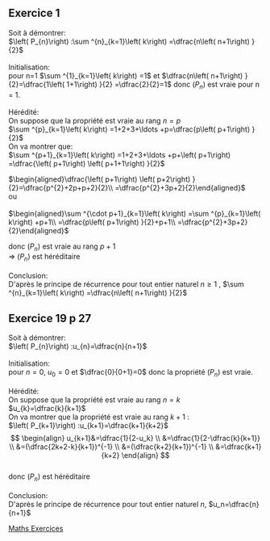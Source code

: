 ## Exercice 1

Soit à démontrer:
\
$\left( P_{n}\right) :\sum ^{n}_{k=1}\left( k\right) =\dfrac{n\left( n+1\right) }{2}$
\
\
Initialisation: 
\
pour n=1 $\sum ^{1}_{k=1}\left( k\right) =1$ et $\dfrac{n\left( n+1\right) }{2}=\dfrac{1\left( 1+1\right) }{2} =\dfrac{2}{2}=1$
donc $\left( P_{n}\right)$ est vraie pour n = 1.
\
\
Hérédité: 
\
On suppose que la propriété est vraie au rang $n=p$  \
$\sum ^{p}_{k=1}\left( k\right) =1+2+3+\ldots +p=\dfrac{p\left( p+1\right) }{2}$
\
On va montrer que: 
\
$\sum ^{p+1}_{k=1}\left( k\right) =1+2+3+\ldots +p+\left( p+1\right) =\dfrac{\left( p+1\right) \left( p+1+1\right) }{2}$

$\begin{aligned}\dfrac{\left( p+1\right) \left( p+2\right) }{2}=\dfrac{p^{2}+2p+p+2}{2}\\
=\dfrac{p^{2}+3p+2}{2}\end{aligned}$
\
ou
\
\
$\begin{aligned}\sum ^{\cdot p+1}_{k=1}\left( k\right) =\sum ^{p}_{k=1}\left( k\right) +p+1\\
=\dfrac{p\left( p+1\right) }{2}+p+1\\
=\dfrac{p^{2}+3p+2}{2}\end{aligned}$

donc $(P_n)$ est vraie au rang $p+1$
\
=> $(P_n)$ est héréditaire
\
\
Conclusion: 
\
D'après le principe de récurrence pour tout entier naturel $n\geq 1$ , $\sum ^{n}_{k=1}\left( k\right) =\dfrac{n\left( n+1\right) }{2}$

## Exercice 19 p 27

Soit à démontrer:
\
$\left( P_{n}\right) :u_{n}=\dfrac{n}{n+1}$
\
\
Initialisation: 
\
pour $n=0$, $u_{0}=0$ et $\dfrac{0}{0+1}=0$ donc la propriété $\left( P_{n}\right)$ est vraie.
\
\
Hérédité:
\
On suppose que la propriété est vraie au rang $n=k$
\
$u_{k}=\dfrac{k}{k+1}$
\
On va montrer que la propriété est vraie au rang $k+1$ :
\
$\left( P_{k+1}\right) :u_{k+1}=\dfrac{k+1}{k+2}$
\
$$
\begin{align}
u_{k+1}&=\dfrac{1}{2-u_k} \\
&=\dfrac{1}{2-\dfrac{k}{k+1}} \\
&=(\dfrac{2k+2-k}{k+1})^{-1} \\
&=(\dfrac{k+2}{k+1})^{-1} \\
&=\dfrac{k+1}{k+2} 
\end{align}
$$
\
donc $\left( P_n\right)$ est héréditaire
\
\
Conclusion:
\
D'après le principe de récurrence pour tout entier naturel $n$, $u_n=\dfrac{n}{n+1}$

[Maths Exercices](Maths_Exercices.md)

